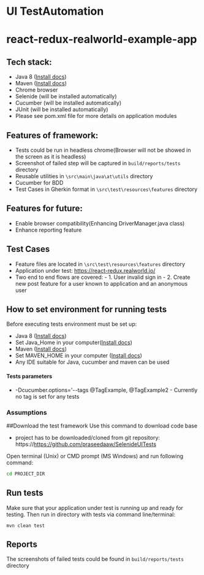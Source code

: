 # UI TestAutomation
# react-redux-realworld-example-app
## Tech stack:
- Java 8 ([Install docs](https://adoptopenjdk.net/?variant=openjdk8&jvmVariant=hotspot))
- Maven ([Install docs](https://maven.apache.org/guides/))
- Chrome browser
- Selenide (will be installed automatically)
- Cucumber (will be installed automatically)
- JUnit (will be installed automatically)
- Please see pom.xml file for more details on application modules

## Features of framework:
- Tests could be run in headless chrome(Browser will not be showed in the screen as it is headless)
- Screenshot of failed step will be captured in ```build/reports/tests``` directory
- Reusable utilities in ```\src\main\java\at\utils``` directory
- Cucumber for BDD
- Test Cases in Gherkin format in ```\src\test\resources\features``` directory

## Features for future:
- Enable browser compatibility(Enhancing DriverManager.java class)
- Enhance reporting feature

## Test Cases
- Feature files are located in ```\src\test\resources\features``` directory
- Application under test: https://react-redux.realworld.io/
- Two end to end flows are covered:
        - 1. User invalid sign in
        - 2. Create new post feature for a user known to application and an anonymous user

## How to set environment for running tests
Before executing tests environment must be set up:
- Java 8 ([Install docs](https://adoptopenjdk.net/?variant=openjdk8&jvmVariant=hotspot))
- Set Java_Home in your computer([Install docs](http://www.sajeconsultants.com/how-to-set-java_home-on-mac-os-x/))
- Maven ([Install docs](https://maven.apache.org/guides/))
- Set MAVEN_HOME in your computer ([Install docs](https://maven.apache.org/install.html))
- Any IDE suitable for Java, cucumber and maven can be used

#### Tests parameters
- -Dcucumber.options='--tags @TagExample, @TagExample2 - Currently no tag is set for any tests

### Assumptions

##Download the test framework
Use this command to download code base
- project has to be downloaded/cloned from git repository: https://https://github.com/praseedaaw/SelenideUITests

Open terminal (Unix) or CMD prompt (MS Windows) and run following command:
```bash
cd PROJECT_DIR
```

## Run tests

Make sure that your application under test is running up and ready for testing.
Then run in directory with tests via command line/terminal:

```
mvn clean test
```

## Reports
The screenshots of failed tests could be found in ```build/reports/tests``` directory
